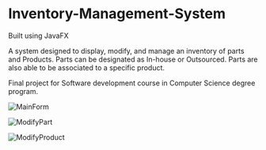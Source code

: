# Inventory-Management-System
Built using JavaFX

A system designed to display, modify, and manage an inventory of parts and Products. Parts can be designated as In-house or Outsourced. Parts are also able to be associated to a specific product.

Final project for Software development course in Computer Science degree program.

![MainForm](https://user-images.githubusercontent.com/69224310/162857527-25965e44-e3b9-46af-b7b6-0b66a1e1aff8.PNG)

![ModifyPart](https://user-images.githubusercontent.com/69224310/162857549-bf1da15d-2a65-4118-93f3-b6ccc9287c55.PNG)

![ModifyProduct](https://user-images.githubusercontent.com/69224310/162857566-db37ffd0-3e9c-4f0d-8499-2c9f2a175553.PNG)
